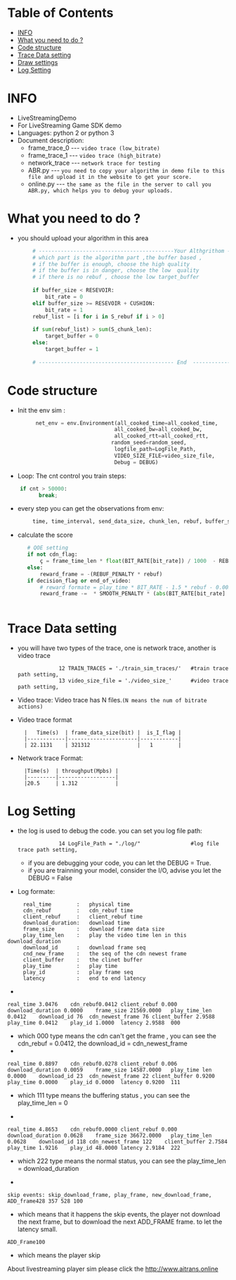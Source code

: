 Table of Contents
=================

   * [INFO]()
   * [What you need to do ?]()
   * [Code structure]()
   * [Trace Data setting]()
   * [Draw settings]()
   * [Log Setting]()
   
# INFO
* LiveStreamingDemo
* For LiveStreaming Game SDK demo
* Languages: python 2 or python 3
* Document description:
     * frame_trace_0   --- ```video trace (low_bitrate)```
     * frame_trace_1   --- ```video trace (high_bitrate)```
     * network_trace   --- ```network trace for testing```
     * ABR.py          --- ```you need to copy your algorithm in demo file to this file and upload it in the website to get your score.```
     * online.py       --- ```the same as the file in the server to call you ABR.py, which helps you to debug your uploads.```
# What you need to do ?
* you should  upload your algorithm in this area
```python
        # -------------------------------------------Your Althgrithom -------------------------------------------
        # which part is the algorithm part ,the buffer based ,
        # if the buffer is enough, choose the high quality
        # if the buffer is in danger, choose the low  quality
        # if there is no rebuf , choose the low target_buffer
  
        if buffer_size < RESEVOIR:
            bit_rate = 0
        elif buffer_size >= RESEVOIR + CUSHION:
            bit_rate = 1
        rebuf_list = [i for i in S_rebuf if i > 0]
  
        if sum(rebuf_list) > sum(S_chunk_len):
            target_buffer = 0
        else:
            target_buffer = 1
  
        # ------------------------------------------- End  -------------------------------------------
```

# Code structure
* Init the  env sim :
```python
         net_env = env.Environment(all_cooked_time=all_cooked_time,       # physical time
                                  all_cooked_bw=all_cooked_bw,            # throughput
                                  all_cooked_rtt=all_cooked_rtt,          # rtt
                                 random_seed=random_seed,                 # random_seed
                                  logfile_path=LogFile_Path,              # log setting
                                  VIDEO_SIZE_FILE=video_size_file,        # video trace
                                  Debug = DEBUG)                          # Debug setting
```
* Loop:
    The cnt control you train steps:
```python    
    if cnt > 50000:
          break;
```
* every step you can get the observations from env:
```python
        time, time_interval, send_data_size, chunk_len, rebuf, buffer_size, rtt, play_time_len,end_delay, decision_flag, buffer_flag,cdn_flag, end_of_video = net_env.get_video_frame(bit_rate,TARGET_BUFFER[target_buffer])
```
* calculate the score
    ```python
       # QOE setting 
       if not cdn_flag:
           ç = frame_time_len * float(BIT_RATE[bit_rate]) / 1000  - REBUF_PENALTY * rebuf - LANTENCY_PENALTY  * end_delay
       else:
           reward_frame = -(REBUF_PENALTY * rebuf)
       if decision_flag or end_of_video:
           # reward formate = play_time * BIT_RATE - 1.5 * rebuf - 0.005 * end_delay - 0.02 smooth
           reward_frame -=  * SMOOTH_PENALTY * (abs(BIT_RATE[bit_rate] - BIT_RATE[last_bit_rate]) / 1000)
           
    ```



# Trace Data setting 
* you will have two types of the trace, one is network trace, another is video trace

                   12 TRAIN_TRACES = './train_sim_traces/'   #train trace path setting,
                   13 video_size_file = './video_size_'      #video trace path setting,

* Video trace: Video trace has N files.```(N means the num of bitrate actions)```   
* Video trace format   
   
        |   Time(s)  | frame_data_size(bit) |  is_I_flag |
        |------------|----------------------|------------|
        | 22.1131    | 321312               |   1        |  
        
* Network trace Format:   
   
        |Time(s)  | throughput(Mpbs) |
        |---------|------------------|
        |20.5     | 1.312            |

# Log Setting
* the log is used to debug the code. you can set you log file path:

                   14 LogFile_Path = "./log/"                #log file trace path setting, 
        
   * if you are debugging your code, you can let the DEBUG = True.
   * if you are trainning your model, consider the I/O, advise you let the DEBUG = False
   
* Log formate:
```
     real_time        :   physical time
     cdn_rebuf        :   cdn_rebuf time
     client_rebuf     :   client_rebuf time
     download_duration:   download time
     frame_size       :   download frame data size
     play_time_len    :   play the video time len in this download_duration
     download_id      :   download frame seq
     cnd_new_frame    :   the seq of the cdn newest frame
     client_buffer    :   the clinet buffer
     play_time        :   play time
     play_id          :   play frame seq
     latency          :   end to end latency
```
* 
```  
real_time 3.0476    cdn_rebuf0.0412	client_rebuf 0.000	download_duration 0.0000	frame_size 21569.0000	play_time_len 0.0412	download_id 76	cdn_newest_frame 76	client_buffer 2.9588	play_time 0.0412	play_id 1.0000	latency 2.9588	000
```
* which 000 type means the cdn can't get the frame  , you can see the cdn_rebuf = 0.0412, the download_id = cdn_newest_frame 
* 
```
real_time 0.8897	cdn_rebuf0.0278	client_rebuf 0.006	download_duration 0.0059	frame_size 14587.0000	play_time len 0.0000	download_id 23	cdn_newest_frame 22	client_buffer 0.9200	play_time 0.0000	play_id 0.0000	latency 0.9200	111
```

* which 111 type means the buffering status , you can see the play_time_len = 0 

* 
```
real_time 4.8653	cdn_rebuf0.0000	client_rebuf 0.000	download_duration 0.0628	frame_size 36672.0000	play_time_len 0.0628	download_id 118	cdn_newest_frame 122	client_buffer 2.7584	play_time 1.9216	play_id 48.0000	latency 2.9184	222
```
* which 222 type means the normal status, you can see the play_time_len = download_duration

* 
```
skip events: skip_download_frame, play_frame, new_download_frame, ADD_frame428 357 528 100
```
*  which means that it happens the skip events, the player not download the next frame, but to download the next ADD_FRAME frame. to let the latency small.
```
ADD_Frame100
```
*  which means the player skip 


About livestreaming player sim please click the http://www.aitrans.online


